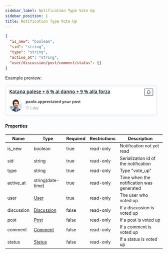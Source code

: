```yaml
---
sidebar_label: Notification Type Vote Up
sidebar_position: 1
title: Notification Type Vote Up
---
```


```json
{
  "is_new": "boolean",
  "sid": "string",
  "type": "string",
  "active_at": "string",
  "user/discussion/post/comment/status": {}
}
```

Example preview:

![Notification](/img/notification_types/voteup.png)

#### Properties

|Name|Type|Required|Restrictions| Description                              |
|---|---|---|---|------------------------------------------|
|is_new|boolean|true|read-only| Notification not yet read                |
|sid|string|true|read-only| Serialization id of the notification     |
|type|string|true|read-only| Type "vote_up"                           |
|active_at|string(date-time)|true|read-only| Time when the notification was generated |
|user|[User](/docs/apireference/v2/schemas/user)|true|read-only| The user who voted up                    |
|discussion|[Discussion](/docs/apireference/v2/schemas/discussion)|false|read-only| If a discussion is voted up              |
|post|[Post](/docs/apireference/v2/schemas/post)|false|read-only| If a post is voted up                    |
|comment|[Comment](/docs/apireference/v2/schemas/comment)|false|read-only| If a comment is voted up                 |
|status|[Status](/docs/apireference/v2/schemas/status)|false|read-only| If a status is voted up                  |


